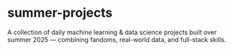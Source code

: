 # summer-projects
A collection of daily machine learning &amp; data science projects built over summer 2025 — combining fandoms, real-world data, and full-stack skills.
